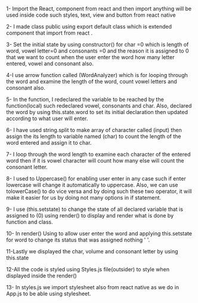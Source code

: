 1- Import the React, component from react and then import anything will be used inside code such styles, text, view and button from react native

2- I made class public using export default class which is extended component that import from react .

3- Set the initial state by using  constructor() for char =0 which is length of word, vowel letter=0 and consonants =0 and the reason it is assigned to 0 that we want to count when the user enter the word how many letter entered, vowel and consonant also.

4-I use arrow function called (WordAnalyzer) which is for looping through the word and examine the length of the word, count vowel letters and consonant also.

5- In the function, I redeclared the variable to be reached by the function(local) such redeclared vowel, consonants and char. Also, declared the word by using this.state.word to set its initial declaration then updated according to what user will enter.

6- I have used string.split to make array of character called (input) then assign the its length to variable named (char) to count the length of the word entered and assign it  to char.

7- I loop through the word length to examine each character of the entered word then if it is vowel character will count how many else will count the consonant letter.

8- I used to Uppercase() for enabling user enter in any case such if enter lowercase will change it automatically to uppercase. Also, we can use tolowerCase() to do vice versa and by doing such these two operator, it will make it easier for us by doing not many options in if statement.

9- I use (this.setstate) to change the state of all declared variable that is assigned to (0)
 using render() to display and render what is done by function and class.
 
10- In render() Using <TextInput onChangeText> to allow user enter the word and applying this.setstate for word to change its status that was assigned nothing ' '.
       
11-Lastly we displayed the char, volume and consonant letter by using this.state 

12-All the code is styled using Styles.js file(outsider) to style when displayed inside the render()

13- In styles.js we import stylesheet also from react native as we do in App.js to be able using stylesheet.
